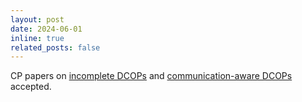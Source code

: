```yaml
---
layout: post
date: 2024-06-01
inline: true
related_posts: false
---
```


CP papers on [incomplete DCOPs]({{site.baseurl}}/assets/pdf/cp-ZivanR024.pdf) and [communication-aware DCOPs]({{site.baseurl}}/assets/pdf/cp-RachmutZ024.pdf) accepted.
